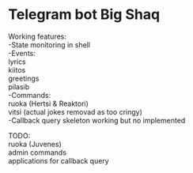 # Telegram bot Big Shaq  
Working features:  
-State monitoring in shell    
-Events:  
	lyrics  
	kiitos  
	greetings  
	pilasib    
-Commands:    
	ruoka (Hertsi & Reaktori)  
	vitsi (actual jokes removad as too cringy)   
-Callback query skeleton working but no implemented    
  
TODO:  
	ruoka (Juvenes)  
	admin commands  
	applications for callback query  
	
